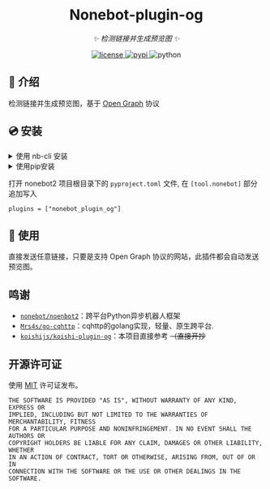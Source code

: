 
<div align="center">

# Nonebot-plugin-og

_✨ 检测链接并生成预览图 ✨_  

<a href="./LICENSE">
    <img src="https://img.shields.io/github/license/mute23-code/nonebot_plugin_og" alt="license">
</a>
<a href="https://pypi.python.org/pypi/nonebot_plugin_og">
    <img src="https://img.shields.io/pypi/v/nonebot_plugin_og.svg" alt="pypi">
</a>
<img src="https://img.shields.io/badge/python-3.8+-blue.svg" alt="python">


</div>

## 📖 介绍

检测链接并生成预览图，基于 [Open Graph](https://ogp.me/) 协议

## 💿 安装

<details>
<summary>使用 nb-cli 安装</summary>
在 nonebot2 项目的根目录下打开命令行, 输入以下指令即可安装

    nb plugin install nonebot-plugin-og

</details>

<details>
<summary>使用pip安装</summary>
在 nonebot2 项目的插件目录下, 打开命令行, 输入以下指令即可安装

    pip iqnstall nonebot-plugin-og

</details>


打开 nonebot2 项目根目录下的 `pyproject.toml` 文件, 在 `[tool.nonebot]` 部分追加写入

    plugins = ["nonebot_plugin_og"]


## 🎉 使用

直接发送任意链接，只要是支持 Open Graph 协议的网站，此插件都会自动发送预览图。

## 鸣谢

* [`nonebot/noenbot2`](https://github.com/nonebot/nonebot2)：跨平台Python异步机器人框架
* [`Mrs4s/go-cqhttp`](https://github.com/Mrs4s/go-cqhttp)：cqhttp的golang实现，轻量、原生跨平台.
* [`koishijs/koishi-plugin-og`](https://github.com/koishijs/koishi-plugin-og)：本项目直接参考 ~~（直接开抄~~


## 开源许可证

使用 [MIT](./LICENSE) 许可证发布。

```
THE SOFTWARE IS PROVIDED "AS IS", WITHOUT WARRANTY OF ANY KIND, EXPRESS OR
IMPLIED, INCLUDING BUT NOT LIMITED TO THE WARRANTIES OF MERCHANTABILITY, FITNESS
FOR A PARTICULAR PURPOSE AND NONINFRINGEMENT. IN NO EVENT SHALL THE AUTHORS OR
COPYRIGHT HOLDERS BE LIABLE FOR ANY CLAIM, DAMAGES OR OTHER LIABILITY, WHETHER
IN AN ACTION OF CONTRACT, TORT OR OTHERWISE, ARISING FROM, OUT OF OR IN
CONNECTION WITH THE SOFTWARE OR THE USE OR OTHER DEALINGS IN THE SOFTWARE.
```